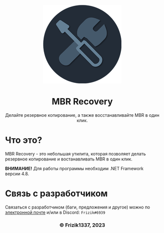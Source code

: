 <div align="center">

![Image alt](https://raw.githubusercontent.com/frizik1337/MBR-Recovery/main/img/MBR%20Recovery.png)


# MBR Recovery

Делайте резервное копирование, а также восстанавливайте MBR в один клик.

</div>

# Что это?

MBR Recovery - это небольшая утилита, которая позволяет делать резервное копирование и востанавливать MBR в один клик.

**ВНИМАНИЕ!** Для работы программы необходим .NET Framework версии 4.8.

# Связь с разработчиком

Связаться с разработчиком (баги, предложения и другое) можно по [электронной почте](mailto:frizikcreate@gmail.com) и/или в Discord: ```Frizik#6939```

<div align="center">

### © Frizik1337, 2023


</div>



  
